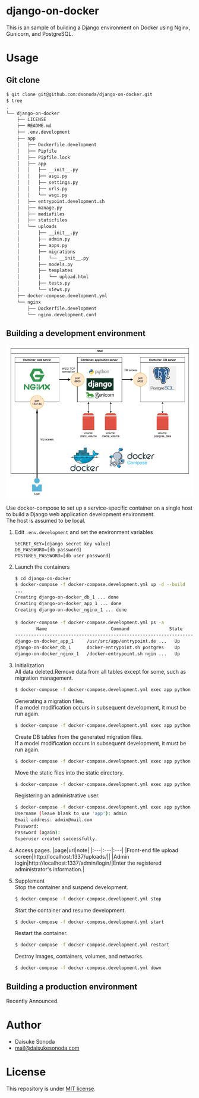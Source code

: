 # django-on-docker

This is an sample of building a Django environment on Docker using Nginx, Gunicorn, and PostgreSQL.

# Usage

## Git clone
```bash
$ git clone git@github.com:dsonoda/django-on-docker.git
$ tree
.
└── django-on-docker
    ├── LICENSE
    ├── README.md
    ├── .env.development
    ├── app
    │   ├── Dockerfile.development
    │   ├── Pipfile
    │   ├── Pipfile.lock
    │   ├── app
    │   │   ├── __init__.py
    │   │   ├── asgi.py
    │   │   ├── settings.py
    │   │   ├── urls.py
    │   │   └── wsgi.py
    │   ├── entrypoint.development.sh
    │   ├── manage.py
    │   ├── mediafiles
    │   ├── staticfiles
    │   └── uploads
    │       ├── __init__.py
    │       ├── admin.py
    │       ├── apps.py
    │       ├── migrations
    │       │   └── __init__.py
    │       ├── models.py
    │       ├── templates
    │       │   └── upload.html
    │       ├── tests.py
    │       └── views.py
    ├── docker-compose.development.yml
    └── nginx
        ├── Dockerfile.development
        └── nginx.development.conf
```

## Building a development environment
![](https://github.com/dsonoda/django-on-docker/blob/images/django_on_docker_development.png)

Use docker-compose to set up a service-specific container on a single host to build a Django web application development environment.  
The host is assumed to be local.  

1. Edit ```.env.development``` and set the environment variables
    ```.env
    SECRET_KEY=[django secret key value]
    DB_PASSWORD=[db password]
    POSTGRES_PASSWORD=[db user password]
    ```
2. Launch the containers
    ```bash
    $ cd django-on-docker
    $ docker-compose -f docker-compose.development.yml up -d --build
    ...
    Creating django-on-docker_db_1 ... done
    Creating django-on-docker_app_1 ... done
    Creating django-on-docker_nginx_1 ... done

    $ docker-compose -f docker-compose.development.yml ps -a
            Name                        Command               State          Ports
    ----------------------------------------------------------------------------------------
    django-on-docker_app_1     /usr/src/app/entrypoint.de ...   Up      8000/tcp
    django-on-docker_db_1      docker-entrypoint.sh postgres    Up      5432/tcp
    django-on-docker_nginx_1   /docker-entrypoint.sh ngin ...   Up      0.0.0.0:1337->80/tcp
    ```
3. Initialization  
   All data deleted.Remove data from all tables except for some, such as migration management.  
    ```bash
    $ docker-compose -f docker-compose.development.yml exec app python manage.py flush --no-input
    ```

   Generating a migration files.  
   If a model modification occurs in subsequent development, it must be run again.  
    ```bash
    $ docker-compose -f docker-compose.development.yml exec app python manage.py makemigrations
    ```

   Create DB tables from the generated migration files.  
   If a model modification occurs in subsequent development, it must be run again.  
    ```bash
    $ docker-compose -f docker-compose.development.yml exec app python manage.py migrate
    ```

   Move the static files into the static directory.

    ```bash
    $ docker-compose -f docker-compose.development.yml exec app python manage.py collectstatic --no-input --clear
    ```

   Registering an administrative user.

    ```bash
    $ docker-compose -f docker-compose.development.yml exec app python manage.py createsuperuser
    Username (leave blank to use 'app'): admin
    Email address: admin@mail.com
    Password:
    Password (again):
    Superuser created successfully.
    ```

4. Access pages.
   |page|url|note|
   |:---|:---|:---|
   |Front-end file upload screen|http://localhost:1337/uploads/||
   |Admin login|http://localhost:1337/admin/login/|Enter the registered administrator's information.|

5. Supplement  
   Stop the container and suspend development.
    ```bash
    $ docker-compose -f docker-compose.development.yml stop
    ```

   Start the container and resume development.
    ```bash
    $ docker-compose -f docker-compose.development.yml start
    ```

   Restart the container.
    ```bash
    $ docker-compose -f docker-compose.development.yml restart
    ```

   Destroy images, containers, volumes, and networks.
    ```bash
    $ docker-compose -f docker-compose.development.yml down
    ```

## Building a production environment
Recently Announced.

# Author

- Daisuke Sonoda
- mail@daisukesonoda.com

# License

This repository is under [MIT license](https://github.com/dsonoda/django-on-docker/blob/main/LICENSE).
